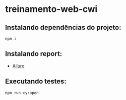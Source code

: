 # treinamento-web-cwi
 
## Instalando dependências do projeto: 
 
 ```
 npm i
 ```

## Instalando report: 
- [Allure](https://docs.qameta.io/allure/#_installing_a_commandline)

 ## Executando testes: 
 ```
 npm run cy:open
 ```
